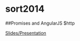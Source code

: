 sort2014
========

##Promises and AngularJS $http

[Slides/Presentation](http://ssoward.github.io/sort2014/src/main/webapp/slides/2014.html)



